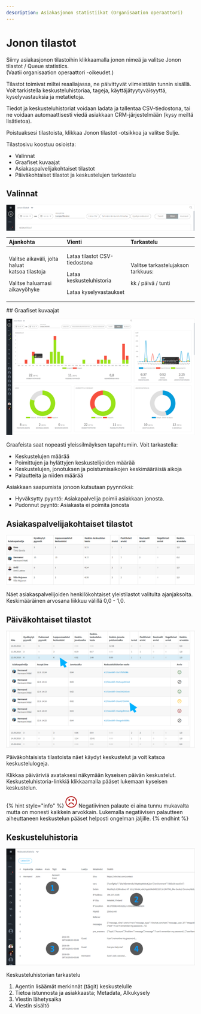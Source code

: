 ```yaml
---
description: Asiakasjonon statistiikat (Organisaation operaattori)
---
```


# Jonon tilastot

Siirry asiakasjonon tilastoihin klikkaamalla jonon nimeä ja valitse Jonon tilastot / Queue statistics.   
\(Vaatii organisaation operaattori -oikeudet.\)

Tilastot toimivat miltei reaaliajassa, ne päivittyvät viimeistään tunnin sisällä. Voit tarkistella keskusteluhistoriaa, tageja, käyttäjätyytyväisyyttä, kyselyvastauksia ja metatietoja.

Tiedot ja keskusteluhistoriat voidaan ladata ja tallentaa CSV-tiedostona, tai ne voidaan automaattisesti viedä asiakkaan CRM-järjestelmään \(kysy meiltä lisätietoa\).

Poistuaksesi tilastoista, klikkaa Jonon tilastot -otsikkoa ja valitse Sulje.

Tilastosivu koostuu osioista:

* Valinnat
* Graafiset kuvaajat
* Asiakaspalvelijakohtaiset tilastot
* Päiväkohtaiset tilastot ja keskustelujen tarkastelu

## Valinnat

![](../.gitbook/assets/stats-bar.png)

<table>
  <thead>
    <tr>
      <th style="text-align:left">Ajankohta</th>
      <th style="text-align:left">Vienti</th>
      <th style="text-align:left">Tarkastelu</th>
    </tr>
  </thead>
  <tbody>
    <tr>
      <td style="text-align:left">
        <p>Valitse aikaväli, jolta haluat
          <br />katsoa tilastoja</p>
        <p>Valitse haluamasi aikavyöhyke</p>
      </td>
      <td style="text-align:left">
        <p>Lataa tilastot CSV-tiedostona</p>
        <p>Lataa keskusteluhistoria</p>
        <p>Lataa kyselyvastaukset</p>
      </td>
      <td style="text-align:left">
        <p>Valitse tarkastelujakson tarkkuus:</p>
        <p>kk / päivä / tunti</p>
        <p></p>
      </td>
    </tr>
  </tbody>
</table>## Graafiset kuvaajat

![Tilastokuvaajat](../.gitbook/assets/stats3%20%283%29.png)

Graafeista saat nopeasti yleissilmäyksen tapahtumiin. Voit tarkastella:

* Keskustelujen määrää
* Poimittujen ja hylättyjen keskustelijoiden määrää
* Keskustelujen, jonotuksen ja poistumisaikojen keskimääräisiä  aikoja
* Palautteita ja niiden määrää

Asiakkaan saapumista jonoon kutsutaan pyynnöksi:

* Hyväksytty pyyntö: Asiakapalvelija poimii asiakkaan jonosta.
* Pudonnut pyyntö: Asiakasta ei poimita jonosta

## Asiakaspalvelijakohtaiset tilastot

![](../.gitbook/assets/stats4.png)

Näet asiakaspalvelijoiden henkilökohtaiset yleistilastot valitulta ajanjaksolta.  
Keskimääräinen arvosana liikkuu välillä 0,0 - 1,0.

## Päiväkohtaiset tilastot

![P&#xE4;iv&#xE4;kohtaiset tilastot](../.gitbook/assets/stats-daily.png)

Päiväkohtaisista tilastoista näet käydyt keskustelut ja voit katsoa keskustelulogeja.

Klikkaa päiväriviä avataksesi näkymään kyseisen päivän keskustelut. Keskusteluhistoria-linkkiä klikkaamalla pääset lukemaan kyseisen keskustelun.

{% hint style="info" %}
![](../.gitbook/assets/rating-1.png) Negatiivinen palaute ei aina tunnu mukavalta mutta on monesti kaikkein arvokkain. Lukemalla negatiivisen palautteen aiheuttaneen keskustelun pääset helposti ongelman jäljille.
{% endhint %}

##  Keskusteluhistoria

![](../.gitbook/assets/queue-stats-2-1.png)

Keskusteluhistorian tarkastelu

1. Agentin lisäämät merkinnät \(tägit\) keskustelulle
2. Tietoa istunnosta ja asiakkaasta; Metadata, Alkukysely
3. Viestin lähetysaika
4. Viestin sisältö

